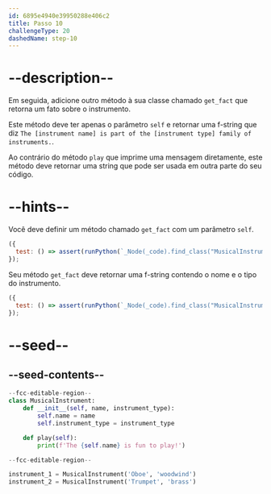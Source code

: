 ```yaml
---
id: 6895e4940e39950288e406c2
title: Passo 10
challengeType: 20
dashedName: step-10
---
```


# --description--

Em seguida, adicione outro método à sua classe chamado `get_fact` que retorna um fato sobre o instrumento.

Este método deve ter apenas o parâmetro `self` e retornar uma f-string que diz `The [instrument name] is part of the [instrument type] family of instruments.`.

Ao contrário do método `play` que imprime uma mensagem diretamente, este método deve retornar uma string que pode ser usada em outra parte do seu código.

# --hints--

Você deve definir um método chamado `get_fact` com um parâmetro `self`.

```js
({
  test: () => assert(runPython(`_Node(_code).find_class("MusicalInstrument").find_function("get_fact").has_args("self")`))
});
```

Seu método `get_fact` deve retornar uma f-string contendo o nome e o tipo do instrumento.

```js
({
  test: () => assert(runPython(`_Node(_code).find_class("MusicalInstrument").find_function("get_fact").find_return().is_equivalent("return f'The {self.name} is part of the {self.instrument_type} family of instruments.'")`))
});
```

# --seed--

## --seed-contents--

```py
--fcc-editable-region--
class MusicalInstrument:
    def __init__(self, name, instrument_type):
        self.name = name
        self.instrument_type = instrument_type

    def play(self):
        print(f'The {self.name} is fun to play!')

--fcc-editable-region--

instrument_1 = MusicalInstrument('Oboe', 'woodwind')
instrument_2 = MusicalInstrument('Trumpet', 'brass')

```
